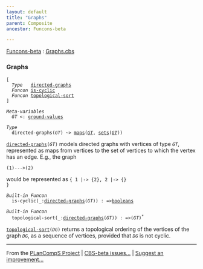 ```yaml
---
layout: default
title: "Graphs"
parent: Composite
ancestor: Funcons-beta

---
```


[Funcons-beta] : [Graphs.cbs]

### Graphs

<div class="highlighter-rouge"><pre class="highlight"><code>[
  <i class="keyword">Type</i>   <span class="name"><a href="#Name_directed-graphs">directed-graphs</a></span>
  <i class="keyword">Funcon</i> <span class="name"><a href="#Name_is-cyclic">is-cyclic</a></span>
  <i class="keyword">Funcon</i> <span class="name"><a href="#Name_topological-sort">topological-sort</a></span>
]</code></pre></div>


<div class="highlighter-rouge"><pre class="highlight"><code><i class="keyword">Meta-variables</i>
  <span id="PartVariable_GT"><i class="var">GT</i></span> <: <span class="name"><a href="../../Value-Types/index.html#Name_ground-values">ground-values</a></span></code></pre></div>


<div class="highlighter-rouge"><pre class="highlight"><code><i class="keyword">Type</i>
  <span class="name"><span id="Name_directed-graphs">directed-graphs</span></span>(<span id="Variable41_GT"><i class="var">GT</i></span>) ~> <span class="name"><a href="../Maps/index.html#Name_maps">maps</a></span>(<a href="#Variable41_GT"><i class="var">GT</i></a>, <span class="name"><a href="../Sets/index.html#Name_sets">sets</a></span>(<a href="#Variable41_GT"><i class="var">GT</i></a>))</code></pre></div>


  <code><span class="name"><a href="#Name_directed-graphs">directed-graphs</a></span>(<i class="var">GT</i>)</code> models directed graphs with vertices of type <code><i class="var">GT</i></code>,
  represented as maps from vertices to the set of vertices to which the
  vertex has an edge.  E.g., the graph

    (1)--->(2)

  would be represented as <code>{ 1 |-> {2}, 2 |-> {} }</code>  


<div class="highlighter-rouge"><pre class="highlight"><code><i class="keyword">Built-in</i> <i class="keyword">Funcon</i>
  <span class="name"><span id="Name_is-cyclic">is-cyclic</span></span>(_:<span class="name"><a href="#Name_directed-graphs">directed-graphs</a></span>(<span id="Variable156_GT"><i class="var">GT</i></span>)) : =><span class="name"><a href="../../Primitive/Booleans/index.html#Name_booleans">booleans</a></span></code></pre></div>
<div class="highlighter-rouge"><pre class="highlight"><code><i class="keyword">Built-in</i> <i class="keyword">Funcon</i>
  <span class="name"><span id="Name_topological-sort">topological-sort</span></span>(_:<span class="name"><a href="#Name_directed-graphs">directed-graphs</a></span>(<span id="Variable187_GT"><i class="var">GT</i></span>)) : =>(<span id="Variable207_GT"><i class="var">GT</i></span>)<sup class="sup">*</sup></code></pre></div>

  <code><span class="name"><a href="#Name_topological-sort">topological-sort</a></span>(<i class="var">DG</i>)</code> returns a topological ordering of the vertices
  of the graph <code><i class="var">DG</i></code>, as a sequence of vertices, provided that <code><i class="var">DG</i></code> is not
  cyclic.



[Funcons-beta]: /CBS-beta/docs/Funcons-beta
  "FUNCONS-BETA"
[Unstable-Funcons-beta]: /CBS-beta/docs/Unstable-Funcons-beta
  "UNSTABLE-FUNCONS-BETA"
[Languages-beta]: /CBS-beta/docs/Languages-beta
  "LANGUAGES-BETA"
[Unstable-Languages-beta]: /CBS-beta/docs/Unstable-Languages-beta
  "UNSTABLE-LANGUAGES-BETA"
[CBS-beta]: /CBS-beta 
  "CBS-BETA"


____

From the [PLanCompS Project] | [CBS-beta issues...] | [Suggest an improvement...]

[Graphs.cbs]: /CBS-beta/Funcons-beta/Values/Composite/Graphs/Graphs.cbs
  "CBS SOURCE FILE"
[PLanCompS Project]: https://plancomps.github.io
  "PROGRAMMING LANGUAGE COMPONENTS AND SPECIFICATIONS PROJECT HOME PAGE"
[CBS-beta issues...]: https://github.com/plancomps/CBS-beta/issues
  "CBS-BETA ISSUE REPORTS ON GITHUB"
[Suggest an improvement...]: mailto:plancomps@gmail.com?Subject=CBS-beta%20-%20comment&Body=Re%3A%20CBS-beta%20specification%20at%20Values/Composite/Graphs/Graphs.cbs%0A%0AComment/Query/Issue/Suggestion%3A%0A%0A%0ASignature%3A%0A 
  "GENERATE AN EMAIL TEMPLATE"
